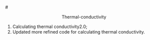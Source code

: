 #<center>Thermal-conductivity</center>  
1. Calculating thermal conductivity2.0;  
2. Updated more refined code for calculating thermal conductivity.
